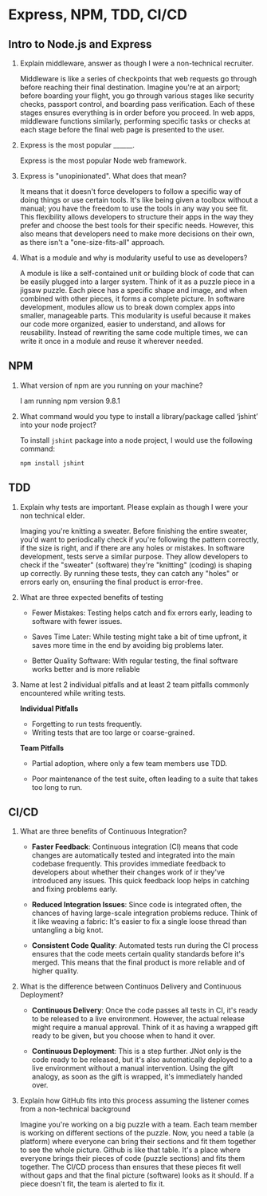 # Express, NPM, TDD, CI/CD

## Intro to Node.js and Express

1. Explain middleware, answer as though I were a non-technical recruiter. 

    Middleware is like a series of checkpoints that web requests go through before reaching their final destination. Imagine you're at an airport; before boarding your flight, you go through various stages like security checks, passport control, and boarding pass verification. Each of these stages ensures everything is in order before you proceed. In web apps, middleware functions similarly, performing specific tasks or checks at each stage before the final web page is presented to the user.

2. Express is the most popular ______. 

    Express is the most popular Node web framework. 

3. Express is "unopinionated". What does that mean? 

    It means that it doesn't force developers to follow a specific way of doing things or use certain tools. It's like being given a toolbox without a manual; you have the freedom to use the tools in any way you see fit. This flexibility allows developers to structure their apps in the way they prefer and choose the best tools for their specific needs. However, this also means that developers need to make more decisions on their own, as there isn't a "one-size-fits-all" approach.

4. What is a module and why is modularity useful to use as developers? 

    A module is like a self-contained unit or building block of code that can be easily plugged into a larger system. Think of it as a puzzle piece in a jigsaw puzzle. Each piece has a specific shape and image, and when combined with other pieces, it forms a complete picture. In software development, modules allow us to break down complex apps into smaller, manageable parts. This modularity is useful because it makes our code more organized, easier to understand, and allows for reusability. Instead of rewriting the same code multiple times, we can write it once in a module and reuse it wherever needed.

## NPM 

1. What version of npm are you running on your machine?

    I am running npm version 9.8.1


2. What command would you type to install a library/package called ‘jshint’ into your node project?

    To install `jshint` package into a node project, I would use the following command: 

    `npm install jshint`

## TDD

1. Explain why tests are important. Please explain as though I were your non technical elder.

    Imaging you're knitting a sweater. Before finishing the entire sweater, you'd want to periodically check if you're following the pattern correctly, if the size is right, and if there are any holes or mistakes. In software development, tests serve a similar purpose. They allow developers to check if the "sweater" (software) they're "knitting" (coding) is shaping up correctly. By running these tests, they can catch any "holes" or errors early on, ensuriing the final product is error-free. 


2. What are three expected benefits of testing

    - Fewer Mistakes: Testing helps  catch and fix errors early, leading to software with fewer issues. 

    -  Saves Time Later: While testing might take a bit of time upfront, it saves more time in the end by avoiding big problems later. 

    - Better Quality Software: With regular testing, the final software works better and is more reliable


3. Name at lest 2 individual pitfalls and at least 2 team pitfalls commonly encountered while writing tests.

    **Individual Pitfalls**

    - Forgetting to run tests frequently. 
    - Writing tests that are too large or coarse-grained. 

    **Team Pitfalls**

    - Partial adoption, where only a few team members use TDD. 

    - Poor maintenance of the test suite, often leading to a suite that takes too long to run. 

## CI/CD

1. What are three benefits of Continuous Integration?

    - **Faster Feedback**: Continuous integration (CI) means that code changes are automatically tested and integrated into the main codebase frequently. This provides immediate feedback to developers about whether their changes work of ir they've introduced any issues. This quick feedback loop helps in catching and fixing problems early. 

    - **Reduced Integration Issues**: Since code is integrated often, the chances of having large-scale integration problems reduce. Think of it like weaving a fabric: It's easier to fix a single loose thread than untangling a big knot. 

    - **Consistent Code Quality**: Automated tests run during the CI process ensures that the code meets certain quality standards before it's merged. This means that the final product is more reliable and of higher quality. 


2. What is the difference between Continuos Delivery and Continuous Deployment?

    - **Continuous Delivery**: Once the code passes all tests in CI, it's ready to be released to a live environment. However, the actual release might require a manual approval. Think of it as having a wrapped gift ready to be given, but you choose when to hand it over. 

    - **Continuous Deployment**: This is a step further. JNot only is the code ready to be released, but it's also automatically deployed to a live environment without a manual intervention. Using the gift analogy, as soon as the gift is wrapped, it's immediately handed over. 


3. Explain how GitHub fits into this process assuming the listener comes from a non-technical background

    Imagine you're working on a big puzzle with a team. Each team member is working on different sections of the puzzle. Now, you need a table (a platform) where everyone can bring their sections and fit them together to see the whole picture. Github is like that table. It's a place where everyone brings their pieces of code (puzzle sections) and fits them together. The CI/CD process than ensures that these pieces fit well without gaps and that the final picture (software) looks as it should. If a piece doesn't fit, the team is alerted to fix it. 

    
